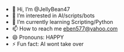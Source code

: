 - 👋 Hi, I’m @JellyBean47
- 👀 I’m interested in AI/scripts/bots
- 🌱 I’m currently learning Scripting/Python
- 📫 How to reach me eben577@yahoo.com
- 😄 Pronouns: HAPPY
- ⚡ Fun fact: AI wont take over

<!---
JellyBean47/JellyBean47 is a ✨ special ✨ repository because its `README.md` (this file) appears on your GitHub profile.
You can click the Preview link to take a look at your changes.
--->
